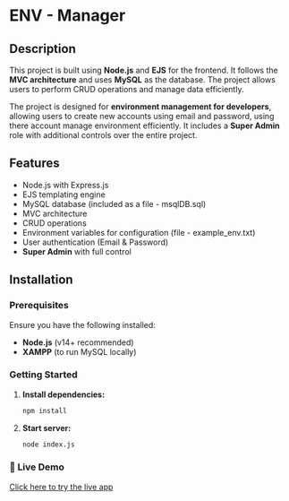 # ENV - Manager

## Description
This project is built using **Node.js** and **EJS** for the frontend. It follows the **MVC architecture** and uses **MySQL** as the database. The project allows users to perform CRUD operations and manage data efficiently.

The project is designed for **environment management for developers**, allowing users to create new accounts using email and password, using there account manage environment efficiently. It includes a **Super Admin** role with additional controls over the entire project.

## Features
- Node.js with Express.js
- EJS templating engine
- MySQL database (included as a file - msqlDB.sql)
- MVC architecture
- CRUD operations
- Environment variables for configuration (file - example_env.txt)
- User authentication (Email & Password)
- **Super Admin** with full control

## Installation

### Prerequisites
Ensure you have the following installed:
- **Node.js** (v14+ recommended)
- **XAMPP** (to run MySQL locally)

### Getting Started

1. **Install dependencies:**

   ```bash
   npm install

2. **Start server:**

   ```bash
   node index.js  

### 🚀 Live Demo
[Click here to try the live app](https://env-management-bz.onrender.com/)